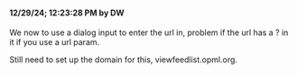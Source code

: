#### 12/29/24; 12:23:28 PM by DW

We now to use a dialog input to enter the url in, problem if the url has a ? in it if you use a url param.

Still need to set up the domain for this, viewfeedlist.opml.org.

